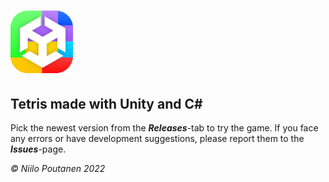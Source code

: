 
# <img src="https://github.com/niilopoutanen/UnityTetris/blob/main/Tetris/Assets/Textures/Logo.png?raw=true" width=100>

## Tetris made with Unity and C#

Pick the newest version from the ***Releases***-tab to try the game. 
If you face any errors or have development suggestions, please report them to the ***Issues***-page.




*© Niilo Poutanen 2022*
